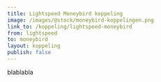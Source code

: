 ```yaml
---
title: Lightspeed Moneybird koppeling
image: /images/@stock/moneybird-koppelingen.png
link_to: /koppeling/lightspeed-moneybird
from: lightspeed
to: moneybird
layout: koppeling
publish: false
---
```


blablabla
